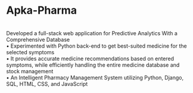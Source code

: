 # Apka-Pharma
<br>
 Developed a full-stack web application for Predictive Analytics With a Comprehensive Database
<br> 
• Experimented with Python back-end to get best-suited medicine for the selected symptoms
<br>
• It provides accurate medicine recommendations based on entered symptoms, while efficiently handling the entire
medicine database and stock management
<br>
• An Intelligent Pharmacy Management System utilizing Python, Django, SQL, HTML, CSS, and JavaScript
<br>
